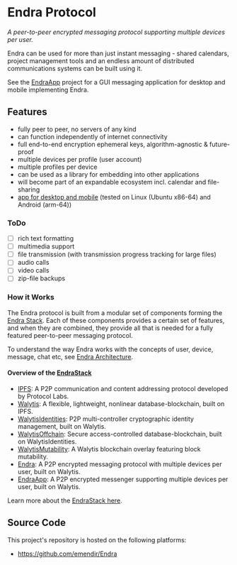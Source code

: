
# Endra Protocol

_A peer-to-peer encrypted messaging protocol supporting multiple devices per user._

Endra can be used for more than just instant messaging - shared calendars, project management tools and an endless amount of distributed communications systems can be built using it.

See the [EndraApp](../EndraApp/1-IntroToEndraApp.md) project for a GUI messaging application for desktop and mobile implementing Endra.

## Features

- fully peer to peer, no servers of any kind
- can function independently of internet connectivity
- full end-to-end encryption ephemeral keys, algorithm-agnostic & future-proof
- multiple devices per profile (user account)
- multiple profiles per device
- can be used as a library for embedding into other applications
- will become part of an expandable ecosystem incl. calendar and file-sharing
- [app for desktop and mobile](https://github.com/emendir/EndraApp) (tested on Linux (Ubuntu x86-64) and Android (arm-64))

### ToDo

- [ ] rich text formatting
- [ ] multimedia support
- [ ] file transmission (with transmission progress tracking for large files)
- [ ] audio calls
- [ ] video calls
- [ ] zip-file backups

### How it Works

The Endra protocol is built from a modular set of components forming the [Endra Stack](./2-EndraStack.md).
Each of these components provides a certain set of features, and when they are combined, they provide all that is needed for a fully featured peer-to-peer messaging protocol.

To understand the way Endra works with the concepts of user, device, message, chat etc, see [Endra Architecture](3-EndraArchitecture.md).

#### Overview of the [EndraStack](./2-EndraStack.md)

- [IPFS](https://ipfs.tech):  A P2P communication and content addressing protocol developed by Protocol Labs.
- [Walytis](../Walytis/Meaning/IntroductionToWalytis.md): A flexible, lightweight, nonlinear database-blockchain, built on IPFS.
- [WalytisIdentities](../WalytisIdentities/1-IntroToWalytisIdentities.md): P2P multi-controller cryptographic identity management, built on Walytis.
- [WalytisOffchain](../WalytisOffchain/1-IntroToWalytisOffchain.md): Secure access-controlled database-blockchain, built on WalytisIdentities.
- [WalytisMutability](../WalytisMutability/1-IntroToWalytisMutability.md): A Walytis blockchain overlay featuring block mutability.
- [Endra](../Endra/1-IntroToEndra.md): A P2P encrypted messaging protocol with multiple devices per user, built on Walytis.
- [EndraApp](../EndraApp/1-IntroToEndraApp.md): A P2P encrypted messenger supporting multiple devices per user, built on Walytis.

Learn more about the [EndraStack here](./2-EndraStack.md).

## Source Code

This project's repository is hosted on the following platforms:
- https://github.com/emendir/Endra